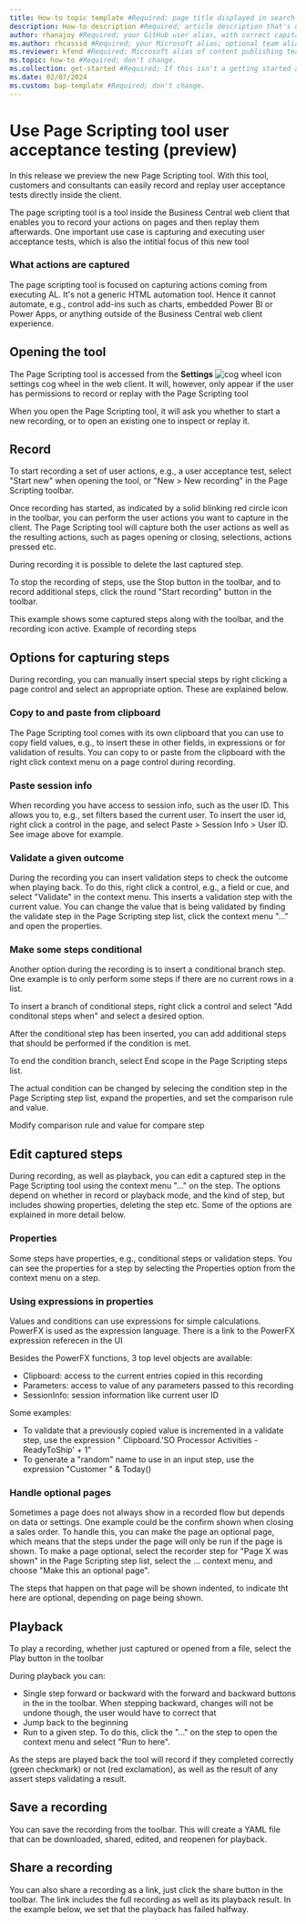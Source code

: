 ```yaml
---
title: How-to topic template #Required; page title displayed in search results. Don't enclose in quotation marks.
description: How-to description #Required; article description that's displayed in search results. Don't enclose in quotation marks. Do end with a period.
author: rhanajoy #Required; your GitHub user alias, with correct capitalization.
ms.author: rhcassid #Required; your Microsoft alias; optional team alias.
ms.reviewer: kfend #Required; Microsoft alias of content publishing team member.
ms.topic: how-to #Required; don't change.
ms.collection: get-started #Required; If this isn't a getting started article, don't remove the attribute, but leave the value blank. The values for this attribute will be updated over time.
ms.date: 02/07/2024
ms.custom: bap-template #Required; don't change.
---
```


# Use Page Scripting tool user acceptance testing (preview)

In this release we preview the new Page Scripting tool. With this tool, customers and consultants can easily record and replay user acceptance tests directly inside the client.

The page scripting tool is a tool inside the Business Central web client that enables you to record your actions on pages and then replay them afterwards. One important use case is capturing and executing user acceptance tests, which is also the intitial focus of this new tool

### What actions are captured

The page scripting tool is focused on capturing actions coming from executing AL. It's not a generic HTML automation tool. Hence it cannot automate, e.g., control add-ins such as charts, embedded Power BI or Power Apps, or anything outside of the Business Central web client experience.

## Opening the tool


The Page Scripting tool is accessed from the **Settings** ![cog wheel](media/settings_icon_small.png) icon settings cog wheel in the web client. It will, however, only appear if the user has permissions to record or replay with the Page Scripting tool

When you open the Page Scripting tool, it will ask you whether to start a new recording, or to open an existing one to inspect or replay it.

## Record

To start recording a set of user actions, e.g., a user acceptance test, select "Start new" when opening the tool, or "New > New recording" in the Page Scripting toolbar.

Once recording has started, as indicated by a solid blinking red circle icon in the toolbar, you can perform the user actions you want to capture in the client. The Page Scripting tool will capture both the user actions as well as the resulting actions, such as pages opening or closing, selections, actions pressed etc.

During recording it is possible to delete the last captured step.

To stop the recording of steps, use the Stop button in the toolbar, and to record additional steps, click the round "Start recording" button in the toolbar.

This example shows some captured steps along with the toolbar, and the recording icon active. <!--alt text start -->Example of recording steps<!--alt text end -->

## Options for capturing steps

During recording, you can manually insert special steps by right clicking a page control and select an appropriate option. These are explained below.

### Copy to and paste from clipboard

The Page Scripting tool comes with its own clipboard that you can use to copy field values, e.g., to insert these in other fields, in expressions or for validation of results. You can copy to or paste from the clipboard with the right click context menu on a page control during recording.

### Paste session info

When recording you have access to session info, such as the user ID. This allows you to, e.g., set filters based the current user. To insert the user id, right click a control in the page, and select Paste > Session Info > User ID. See image above for example.

### Validate a given outcome

During the recording you can insert validation steps to check the outcome when playing back. To do this, right click a control, e.g., a field or cue, and select "Validate" in the context menu. This inserts a validation step with the current value. You can change the value that is being validated by finding the validate step in the Page Scripting step list, click the context menu "..." and open the properties.

### Make some steps conditional

Another option during the recording is to insert a conditional branch step. One example is to only perform some steps if there are no current rows in a list.

To insert a branch of conditional steps, right click a control and select "Add conditonal steps when" and select a desired option.

After the conditional step has been inserted, you can add additional steps that should be performed if the condition is met.

To end the condition branch, select End scope in the Page Scripting steps list.

The actual condition can be changed by selecing the condition step in the Page Scripting step list, expand the properties, and set the comparison rule and value.

<!--alt text start -->Modify comparison rule and value for compare step<!--alt text end -->

## Edit captured steps

During recording, as well as playback, you can edit a captured step in the Page Scripting tool using the context menu "..." on the step. The options depend on whether in record or playback mode, and the kind of step, but includes showing properties, deleting the step etc. Some of the options are explained in more detail below.

### Properties

Some steps have properties, e.g., conditional steps or validation steps. You can see the properties for a step by selecting the Properties option from the context menu on a step.

### Using expressions in properties

Values and conditions can use expressions for simple calculations. PowerFX is used as the expression language. There is a link to the PowerFX expression referecen in the UI

Besides the PowerFX functions, 3 top level objects are available:

- Clipboard: access to the current entries copied in this recording
- Parameters: access to value of any parameters passed to this recording
- SessionInfo: session information like current user ID

Some examples:

- To validate that a previously copied value is incremented in a validate step, use the expression " Clipboard.'SO Processor Activities - ReadyToShip' + 1"
- To generate a "random" name to use in an input step, use the expression "Customer " & Today()

### Handle optional pages

Sometimes a page does not always show in a recorded flow but depends on data or settings. One example could be the confirm shown when closing a sales order. To handle this, you can make the page an optional page, which means that the steps under the page will only be run if the page is shown. To make a page optional, select the recorder step for "Page X was shown" in the Page Scripting step list, select the ... context menu, and choose "Make this an optional page".

The steps that happen on that page will be shown indented, to indicate tht here are optional, depending on page being shown.

## Playback

To play a recording, whether just captured or opened from a file, select the Play button in the toolbar

During playback you can:

- Single step forward or backward with the forward and backward buttons in the in the toolbar. When stepping backward, changes will not be undone though, the user would have to correct that
- Jump back to the beginning
- Run to a given step. To do this, click the "..." on the step to open the context menu and select "Run to here".

As the steps are played back the tool will record if they completed correctly (green checkmark) or not (red exclamation), as well as the result of any assert steps validating a result.

## Save a recording

You can save the recording from the toolbar. This will create a YAML file that can be downloaded, shared, edited, and reopenen for playback.

## Share a recording

You can also share a recording as a link, just click the share button in the toolbar. The link includes the full recording as well as its playback result. In the example below, we set that the playback has failed halfway.



